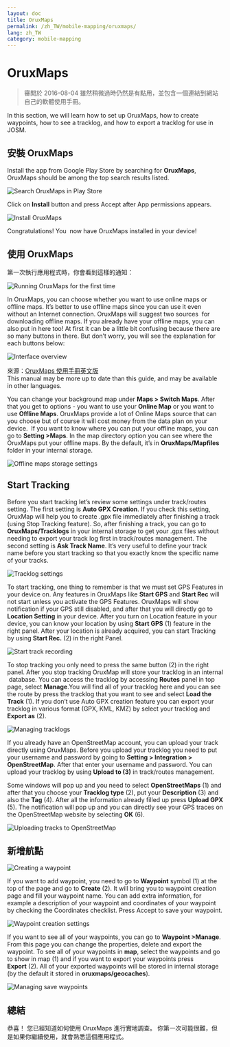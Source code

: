 ```yaml
---
layout: doc
title: OruxMaps
permalink: /zh_TW/mobile-mapping/oruxmaps/
lang: zh_TW
category: mobile-mapping
---
```


OruxMaps
===============

> 審閲於 2016-08-04 雖然稍微過時仍然是有點用，並包含一個連結到網站自己的軟體使用手冊。

In this section, we will learn how to set up OruxMaps, how to create waypoints, how to see a tracklog, and how to export a tracklog for use in JOSM.  

​安裝 OruxMaps
------------------

Install the app from Google Play Store by searching for **OruxMaps**, OruxMaps should be among the top search results listed.  

![Search OruxMaps in Play Store][]

Click on **Install** button and press Accept after App permissions appears.  

![Install OruxMaps][]

Congratulations! You  now have OruxMaps installed in your device!  

使用 OruxMaps
--------------------

第一次執行應用程式時，你會看到這樣的通知：  

![Running OruxMaps for the first time][]

In OruxMaps, you can choose whether you want to use online maps or offline maps. It’s better to use offline maps since you can use it even without an Internet connection. OruxMaps will suggest two sources  for downloading offline maps. If you already have your offline maps, you can also put in here too! At first it can be a little bit confusing because there are so many buttons in there. But don’t worry, you will see the explanation for each buttons below:  

![Interface overview][]

來源：[OruxMaps 使用手冊英文版](http://www.google.com/url?q=http%3A%2F%2Fwww.oruxmaps.com%2Foruxmapsmanual_en.pdf&sa=D&sntz=1&usg=AFQjCNFY7Tk-Gzz9NFKy9WOsnfnn8x3Kwg)  
This manual may be more up to date than this guide, and may be available in other languages.  

You can change your background map under **Maps \> Switch Maps**. After that you get to options - you want to use your **Online Map** or you want to use
**Offline Maps**. OruxMaps provide a lot of Online Maps source that can you choose but of course it will cost money from the data plan on your device.  If you want to know where you can put your offline maps, you can go to **Setting \>Maps**. In the map directory option you can see where the OruxMaps put your
offline maps. By the default, it’s in **OruxMaps/Mapfiles** folder in your internal storage.  

![Offline maps storage settings][]

Start Tracking
--------------

Before you start tracking let’s review some settings under track/routes setting. The first setting is **Auto GPX Creation**. If you check this setting, OruxMap will help you to create .gpx file immediately after finishing a track (using Stop Tracking feature). So, after finishing a track, you can go to **OruxMaps/Tracklogs** in your internal storage to get your .gpx files without needing to export your track log first in track/routes management. The second setting is **Ask Track Name**. It’s very useful to define your track name before you start tracking so that you exactly know the specific name of your tracks.  

![Tracklog settings][]

To start tracking, one thing to remember is that we must set GPS Features in your device on. Any features in OruxMaps like **Start GPS** and **Start Rec** will not start unless you activate the GPS Features. OruxMaps will show notification if your GPS still disabled, and after that you will directly go to **Location Setting** in your device. After you turn on Location feature in your device, you can know your location by using **Start GPS** (1) feature in the right panel. After your location is already acquired, you can start Tracking by using **Start Rec.** (2) in the right Panel.  

![Start track recording][]

To stop tracking you only need to press the same button (2) in the right panel. After you stop tracking OruxMap will store your tracklog in an internal  database. You can access the tracklog by accessing **Routes** panel in top page, select **Manage**.You will find all of your tracklog here and you can see the route by press the tracklog that you want to see and select **Load the Track** (1). If you don’t use Auto GPX creation feature you can export your tracklog in various format (GPX, KML, KMZ) by select your tracklog and **Export as** (2).  

![Managing tracklogs][]

If you already have an OpenStreetMap account, you can upload your track directly using OruxMaps. Before you upload your tracklog you need to put your username and password by going to **Setting \> Integration \> OpenStreetMap**. After that enter your username and password. You can upload your tracklog by using **Upload to (3)** in track/routes management.  

Some windows will pop up and you need to select **OpenStreetMaps** (1) and after that you choose your **Tracklog type** (2), put your **Description** (3) and also the **Tag** (4). After all the information already filled up press **Upload GPX** (5). The notification will pop up and you can directly see your GPS traces on the OpenStreetMap website by selecting **OK** (6).  

![Uploading tracks to OpenStreetMap][]

新增航點
---------------------

![Creating a waypoint][]

If you want to add waypoint, you need to go to **Waypoint** symbol (1) at the top of the page and go to **Create** (2). It will bring you to waypoint creation page and fill your waypoint name. You can add extra information, for example a description of your waypoint and coordinates of your waypoint by checking the Coordinates checklist. Press Accept to save your waypoint.  

![Waypoint creation settings][]

If you want to see all of your waypoints, you can go to **Waypoint \>Manage**. From this page you can change the properties, delete and export the waypoint. To see all of your waypoints in **map**, select the waypoints and go to show in map (1) and if you want to export your waypoints press **Export** (2). All of your exported waypoints will be stored in internal storage (by the default it stored in **oruxmaps/geocaches**).  

![Managing save waypoints][]

總結
-----------

恭喜！ 您已經知道如何使用 OruxMaps 進行實地調查。 你第一次可能很難，但是如果你繼續使用，就會熟悉這個應用程式。  

[Search OruxMaps in Play Store]: /images/mobile-mapping/oruxmaps_image00.png
[Install OruxMaps]: /images/mobile-mapping/oruxmaps_image03.png
[Running OruxMaps for the first time]: /images/mobile-mapping/oruxmaps_image01.png
[Interface overview]: /images/mobile-mapping/oruxmaps_image09.png
[Offline maps storage settings]: /images/mobile-mapping/oruxmaps_image06.png
[Tracklog settings]: /images/mobile-mapping/oruxmaps_image11.png
[Start track recording]: /images/mobile-mapping/oruxmaps_image02.png
[Managing tracklogs]: /images/mobile-mapping/oruxmaps_image10.png
[Uploading tracks to OpenStreetMap]: /images/mobile-mapping/oruxmaps_image05.png
[Creating a waypoint]: /images/mobile-mapping/oruxmaps_image07.png
[Waypoint creation settings]: /images/mobile-mapping/oruxmaps_image08.png
[Managing save waypoints]: /images/mobile-mapping/oruxmaps_image04.png